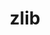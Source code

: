 ---
title: "zlib"
layout: cache
categories: [package, develop-2025-05-04]
meta: {"compilers": ["apple-clang@16.0.0", "gcc@11.4.0", "gcc@13.2.0"], "num_specs": 3, "num_specs_by_stack": {"developer-tools-darwin": 1, "e4s": 1, "ml-linux-x86_64-rocm": 1, "root": 3}, "oss": ["sequoia", "ubuntu22.04", "ubuntu24.04"], "platforms": ["darwin", "linux"], "stacks": ["developer-tools-darwin", "e4s", "ml-linux-x86_64-rocm", "root"], "targets": ["aarch64", "x86_64_v3"], "versions": ["1.3.1"]}
spec_details: [{"compiler": "gcc@11.4.0", "hash": "bsro6u5u56kit7fjwrankzdo27jnzqfw", "os": "ubuntu22.04", "platform": "linux", "size": "-", "stacks": ["e4s", "root"], "target": "x86_64_v3", "variants": ["build_system=makefile", "+optimize", "+pic", "+shared"], "versions": ["1.3.1"]}, {"compiler": "gcc@13.2.0", "hash": "bx25f6ebwn52kaqcawb3o6zyo6hlvxsp", "os": "ubuntu24.04", "platform": "linux", "size": "-", "stacks": ["ml-linux-x86_64-rocm", "root"], "target": "x86_64_v3", "variants": ["build_system=makefile", "+optimize", "+pic", "+shared"], "versions": ["1.3.1"]}, {"compiler": "apple-clang@16.0.0", "hash": "drwnk4gx4zzrwcuihsk67eomqj42oddc", "os": "sequoia", "platform": "darwin", "size": "-", "stacks": ["developer-tools-darwin", "root"], "target": "aarch64", "variants": ["build_system=makefile", "+optimize", "+pic", "+shared"], "versions": ["1.3.1"]}]
---